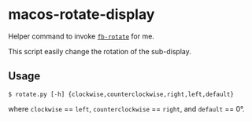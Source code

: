 # macos-rotate-display

Helper command to invoke [`fb-rotate`](https://github.com/CdLbB/fb-rotate) for me.

This script easily change the rotation of the sub-display.

## Usage 

    $ rotate.py [-h] {clockwise,counterclockwise,right,left,default}

where `clockwise` == `left`, `counterclockwise` == `right`, and `default` == 0°.
